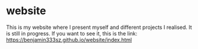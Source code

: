 # website
This is my website where I present myself and different projects I realised. It is still in progress.
If you want to see it, this is the link: 
https://benjamin333sz.github.io/website/index.html
